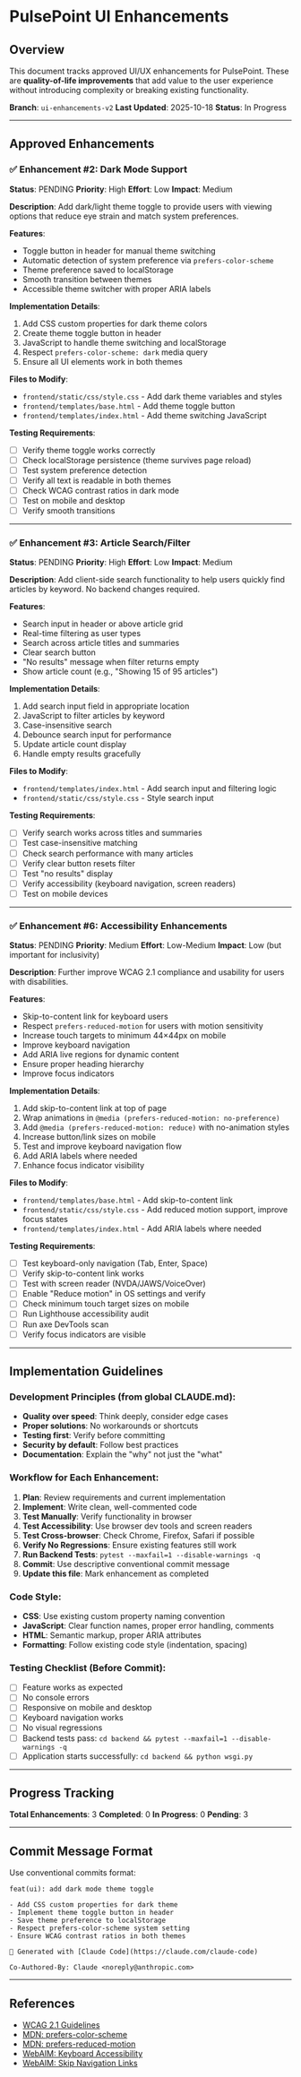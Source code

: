 # PulsePoint UI Enhancements

## Overview

This document tracks approved UI/UX enhancements for PulsePoint. These are **quality-of-life improvements** that add value to the user experience without introducing complexity or breaking existing functionality.

**Branch**: `ui-enhancements-v2`
**Last Updated**: 2025-10-18
**Status**: In Progress

---

## Approved Enhancements

### ✅ Enhancement #2: Dark Mode Support
**Status**: PENDING
**Priority**: High
**Effort**: Low
**Impact**: Medium

**Description**:
Add dark/light theme toggle to provide users with viewing options that reduce eye strain and match system preferences.

**Features**:
- Toggle button in header for manual theme switching
- Automatic detection of system preference via `prefers-color-scheme`
- Theme preference saved to localStorage
- Smooth transition between themes
- Accessible theme switcher with proper ARIA labels

**Implementation Details**:
1. Add CSS custom properties for dark theme colors
2. Create theme toggle button in header
3. JavaScript to handle theme switching and localStorage
4. Respect `prefers-color-scheme: dark` media query
5. Ensure all UI elements work in both themes

**Files to Modify**:
- `frontend/static/css/style.css` - Add dark theme variables and styles
- `frontend/templates/base.html` - Add theme toggle button
- `frontend/templates/index.html` - Add theme switching JavaScript

**Testing Requirements**:
- [ ] Verify theme toggle works correctly
- [ ] Check localStorage persistence (theme survives page reload)
- [ ] Test system preference detection
- [ ] Verify all text is readable in both themes
- [ ] Check WCAG contrast ratios in dark mode
- [ ] Test on mobile and desktop
- [ ] Verify smooth transitions

---

### ✅ Enhancement #3: Article Search/Filter
**Status**: PENDING
**Priority**: High
**Effort**: Low
**Impact**: Medium

**Description**:
Add client-side search functionality to help users quickly find articles by keyword. No backend changes required.

**Features**:
- Search input in header or above article grid
- Real-time filtering as user types
- Search across article titles and summaries
- Clear search button
- "No results" message when filter returns empty
- Show article count (e.g., "Showing 15 of 95 articles")

**Implementation Details**:
1. Add search input field in appropriate location
2. JavaScript to filter articles by keyword
3. Case-insensitive search
4. Debounce search input for performance
5. Update article count display
6. Handle empty results gracefully

**Files to Modify**:
- `frontend/templates/index.html` - Add search input and filtering logic
- `frontend/static/css/style.css` - Style search input

**Testing Requirements**:
- [ ] Verify search works across titles and summaries
- [ ] Test case-insensitive matching
- [ ] Check search performance with many articles
- [ ] Verify clear button resets filter
- [ ] Test "no results" display
- [ ] Verify accessibility (keyboard navigation, screen readers)
- [ ] Test on mobile devices

---

### ✅ Enhancement #6: Accessibility Enhancements
**Status**: PENDING
**Priority**: Medium
**Effort**: Low-Medium
**Impact**: Low (but important for inclusivity)

**Description**:
Further improve WCAG 2.1 compliance and usability for users with disabilities.

**Features**:
- Skip-to-content link for keyboard users
- Respect `prefers-reduced-motion` for users with motion sensitivity
- Increase touch targets to minimum 44×44px on mobile
- Improve keyboard navigation
- Add ARIA live regions for dynamic content
- Ensure proper heading hierarchy
- Improve focus indicators

**Implementation Details**:
1. Add skip-to-content link at top of page
2. Wrap animations in `@media (prefers-reduced-motion: no-preference)`
3. Add `@media (prefers-reduced-motion: reduce)` with no-animation styles
4. Increase button/link sizes on mobile
5. Test and improve keyboard navigation flow
6. Add ARIA labels where needed
7. Enhance focus indicator visibility

**Files to Modify**:
- `frontend/templates/base.html` - Add skip-to-content link
- `frontend/static/css/style.css` - Add reduced motion support, improve focus states
- `frontend/templates/index.html` - Add ARIA labels where needed

**Testing Requirements**:
- [ ] Test keyboard-only navigation (Tab, Enter, Space)
- [ ] Verify skip-to-content link works
- [ ] Test with screen reader (NVDA/JAWS/VoiceOver)
- [ ] Enable "Reduce motion" in OS settings and verify
- [ ] Check minimum touch target sizes on mobile
- [ ] Run Lighthouse accessibility audit
- [ ] Run axe DevTools scan
- [ ] Verify focus indicators are visible

---

## Implementation Guidelines

### Development Principles (from global CLAUDE.md):
- **Quality over speed**: Think deeply, consider edge cases
- **Proper solutions**: No workarounds or shortcuts
- **Testing first**: Verify before committing
- **Security by default**: Follow best practices
- **Documentation**: Explain the "why" not just the "what"

### Workflow for Each Enhancement:
1. **Plan**: Review requirements and current implementation
2. **Implement**: Write clean, well-commented code
3. **Test Manually**: Verify functionality in browser
4. **Test Accessibility**: Use browser dev tools and screen readers
5. **Test Cross-browser**: Check Chrome, Firefox, Safari if possible
6. **Verify No Regressions**: Ensure existing features still work
7. **Run Backend Tests**: `pytest --maxfail=1 --disable-warnings -q`
8. **Commit**: Use descriptive conventional commit message
9. **Update this file**: Mark enhancement as completed

### Code Style:
- **CSS**: Use existing custom property naming convention
- **JavaScript**: Clear function names, proper error handling, comments
- **HTML**: Semantic markup, proper ARIA attributes
- **Formatting**: Follow existing code style (indentation, spacing)

### Testing Checklist (Before Commit):
- [ ] Feature works as expected
- [ ] No console errors
- [ ] Responsive on mobile and desktop
- [ ] Keyboard navigation works
- [ ] No visual regressions
- [ ] Backend tests pass: `cd backend && pytest --maxfail=1 --disable-warnings -q`
- [ ] Application starts successfully: `cd backend && python wsgi.py`

---

## Progress Tracking

**Total Enhancements**: 3
**Completed**: 0
**In Progress**: 0
**Pending**: 3

---

## Commit Message Format

Use conventional commits format:

```
feat(ui): add dark mode theme toggle

- Add CSS custom properties for dark theme
- Implement theme toggle button in header
- Save theme preference to localStorage
- Respect prefers-color-scheme system setting
- Ensure WCAG contrast ratios in both themes

🤖 Generated with [Claude Code](https://claude.com/claude-code)

Co-Authored-By: Claude <noreply@anthropic.com>
```

---

## References

- [WCAG 2.1 Guidelines](https://www.w3.org/WAI/WCAG21/quickref/)
- [MDN: prefers-color-scheme](https://developer.mozilla.org/en-US/docs/Web/CSS/@media/prefers-color-scheme)
- [MDN: prefers-reduced-motion](https://developer.mozilla.org/en-US/docs/Web/CSS/@media/prefers-reduced-motion)
- [WebAIM: Keyboard Accessibility](https://webaim.org/techniques/keyboard/)
- [WebAIM: Skip Navigation Links](https://webaim.org/techniques/skipnav/)
